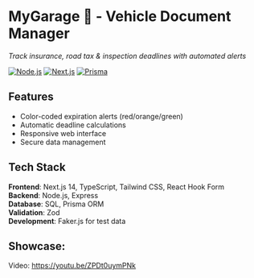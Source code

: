 # MyGarage 🚗 - Vehicle Document Manager  
_Track insurance, road tax & inspection deadlines with automated alerts_

[![Node.js](https://img.shields.io/badge/Node.js-18-green)](https://nodejs.org/)
[![Next.js](https://img.shields.io/badge/Next.js-14-blue)](https://nextjs.org/)
[![Prisma](https://img.shields.io/badge/Prisma-5-orange)](https://prisma.io/)

## Features

- Color-coded expiration alerts (red/orange/green)
- Automatic deadline calculations  
- Responsive web interface
- Secure data management

## Tech Stack

**Frontend**: Next.js 14, TypeScript, Tailwind CSS, React Hook Form  
**Backend**: Node.js, Express  
**Database**: SQL, Prisma ORM  
**Validation**: Zod  
**Development**: Faker.js for test data

## Showcase:

Video: https://youtu.be/ZPDt0uymPNk
